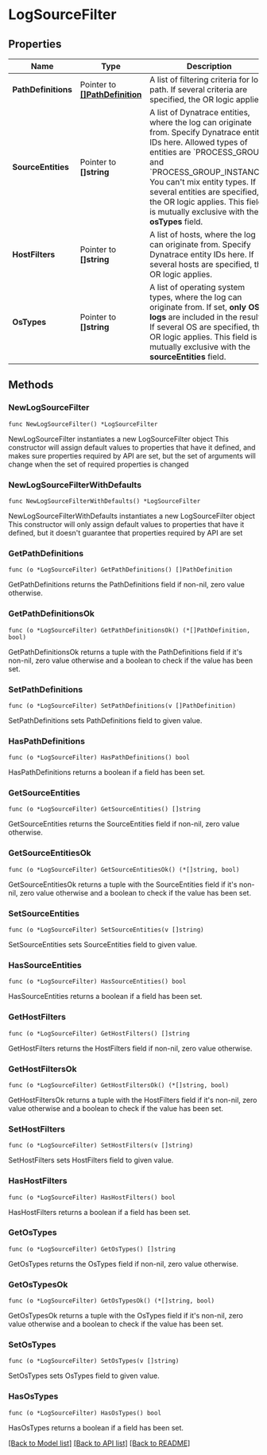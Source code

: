 # LogSourceFilter

## Properties

Name | Type | Description | Notes
------------ | ------------- | ------------- | -------------
**PathDefinitions** | Pointer to [**[]PathDefinition**](PathDefinition.md) | A list of filtering criteria for log path.   If several criteria are specified, the OR logic applies. | [optional] 
**SourceEntities** | Pointer to **[]string** | A list of Dynatrace entities, where the log can originate from. Specify Dynatrace entity IDs here.    Allowed types of entities are &#x60;PROCESS_GROUP&#x60; and &#x60;PROCESS_GROUP_INSTANCE&#x60;. You can&#39;t mix entity types.   If several entities are specified, the OR logic applies.   This field is mutually exclusive with the **osTypes** field. | [optional] 
**HostFilters** | Pointer to **[]string** | A list of hosts, where the log can originate from. Specify Dynatrace entity IDs here.   If several hosts are specified, the OR logic applies. | [optional] 
**OsTypes** | Pointer to **[]string** | A list of operating system types, where the log can originate from.   If set, **only OS logs** are included in the result.   If several OS are specified, the OR logic applies.   This field is mutually exclusive with the **sourceEntities** field. | [optional] 

## Methods

### NewLogSourceFilter

`func NewLogSourceFilter() *LogSourceFilter`

NewLogSourceFilter instantiates a new LogSourceFilter object
This constructor will assign default values to properties that have it defined,
and makes sure properties required by API are set, but the set of arguments
will change when the set of required properties is changed

### NewLogSourceFilterWithDefaults

`func NewLogSourceFilterWithDefaults() *LogSourceFilter`

NewLogSourceFilterWithDefaults instantiates a new LogSourceFilter object
This constructor will only assign default values to properties that have it defined,
but it doesn't guarantee that properties required by API are set

### GetPathDefinitions

`func (o *LogSourceFilter) GetPathDefinitions() []PathDefinition`

GetPathDefinitions returns the PathDefinitions field if non-nil, zero value otherwise.

### GetPathDefinitionsOk

`func (o *LogSourceFilter) GetPathDefinitionsOk() (*[]PathDefinition, bool)`

GetPathDefinitionsOk returns a tuple with the PathDefinitions field if it's non-nil, zero value otherwise
and a boolean to check if the value has been set.

### SetPathDefinitions

`func (o *LogSourceFilter) SetPathDefinitions(v []PathDefinition)`

SetPathDefinitions sets PathDefinitions field to given value.

### HasPathDefinitions

`func (o *LogSourceFilter) HasPathDefinitions() bool`

HasPathDefinitions returns a boolean if a field has been set.

### GetSourceEntities

`func (o *LogSourceFilter) GetSourceEntities() []string`

GetSourceEntities returns the SourceEntities field if non-nil, zero value otherwise.

### GetSourceEntitiesOk

`func (o *LogSourceFilter) GetSourceEntitiesOk() (*[]string, bool)`

GetSourceEntitiesOk returns a tuple with the SourceEntities field if it's non-nil, zero value otherwise
and a boolean to check if the value has been set.

### SetSourceEntities

`func (o *LogSourceFilter) SetSourceEntities(v []string)`

SetSourceEntities sets SourceEntities field to given value.

### HasSourceEntities

`func (o *LogSourceFilter) HasSourceEntities() bool`

HasSourceEntities returns a boolean if a field has been set.

### GetHostFilters

`func (o *LogSourceFilter) GetHostFilters() []string`

GetHostFilters returns the HostFilters field if non-nil, zero value otherwise.

### GetHostFiltersOk

`func (o *LogSourceFilter) GetHostFiltersOk() (*[]string, bool)`

GetHostFiltersOk returns a tuple with the HostFilters field if it's non-nil, zero value otherwise
and a boolean to check if the value has been set.

### SetHostFilters

`func (o *LogSourceFilter) SetHostFilters(v []string)`

SetHostFilters sets HostFilters field to given value.

### HasHostFilters

`func (o *LogSourceFilter) HasHostFilters() bool`

HasHostFilters returns a boolean if a field has been set.

### GetOsTypes

`func (o *LogSourceFilter) GetOsTypes() []string`

GetOsTypes returns the OsTypes field if non-nil, zero value otherwise.

### GetOsTypesOk

`func (o *LogSourceFilter) GetOsTypesOk() (*[]string, bool)`

GetOsTypesOk returns a tuple with the OsTypes field if it's non-nil, zero value otherwise
and a boolean to check if the value has been set.

### SetOsTypes

`func (o *LogSourceFilter) SetOsTypes(v []string)`

SetOsTypes sets OsTypes field to given value.

### HasOsTypes

`func (o *LogSourceFilter) HasOsTypes() bool`

HasOsTypes returns a boolean if a field has been set.


[[Back to Model list]](../README.md#documentation-for-models) [[Back to API list]](../README.md#documentation-for-api-endpoints) [[Back to README]](../README.md)


